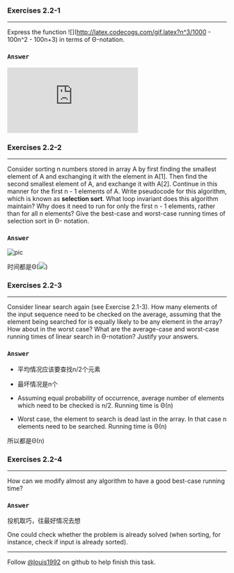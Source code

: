 ### Exercises 2.2-1
***
Express the function ![](http://latex.codecogs.com/gif.latex?n^3/1000 - 100n^2 - 100n+3)
 in terms of Θ-notation.

### `Answer`
![](http://latex.codecogs.com/gif.latex?%5CTheta%20%28n%5E3%29)


### Exercises 2.2-2
***
Consider sorting n numbers stored in array A by first finding the smallest element of A and exchanging it with the element in A[1]. Then find the second smallest element of A, and exchange it with A[2]. Continue in this manner for the first n - 1 elements of A. Write pseudocode for this algorithm, which is known as **selection sort**. What loop invariant does this algorithm maintain? Why does it need to run for only the first n - 1 elements, rather than for all n elements? Give the best-case and worst-case running times of selection sort in Θ- notation.

### `Answer`
![pic](./repo/s2/1.png)

时间都是Θ(![](http://latex.codecogs.com/gif.latex?n^2))


### Exercises 2.2-3
***
Consider linear search again (see Exercise 2.1-3). How many elements of the input sequence need to be checked on the average, assuming that the element being searched for is equally likely to be any element in the array? How about in the worst case? What are the average-case and worst-case running times of linear search in Θ-notation? Justify your answers.

### `Answer`
* 平均情况应该要查找n/2个元素
* 最坏情况是n个

* Assuming equal probability of occurrence, average number of elements which need to be checked is n/2. Running time is Θ(n)
* Worst case, the element to search is dead last in the array. In that case n elements need to be searched. Running time is Θ(n)

所以都是Θ(n)


### Exercises 2.2-4
***
How can we modify almost any algorithm to have a good best-case running time?

### `Answer`
投机取巧，往最好情况去想

One could check whether the problem is already solved (when sorting, for instance, check if input is already sorted).



***
Follow [@louis1992](https://github.com/gzc) on github to help finish this task.

